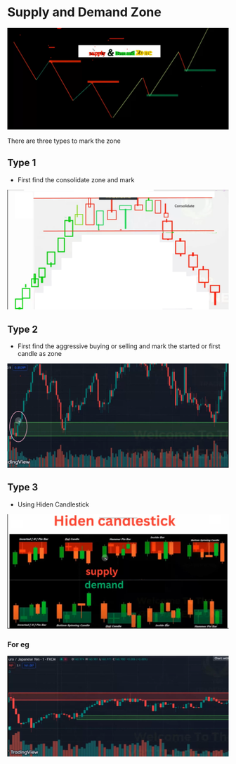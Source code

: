 # Supply and Demand Zone

![alt text](img/1.png)

There are three types to mark the zone

## Type 1

- First find the consolidate zone and mark

![alt text](img/2.png)

## Type 2

- First find the aggressive buying or selling and mark the started or first candle as zone

![alt text](img/3.png)

## Type 3

- Using Hiden Candlestick

![alt text](img/4.png)

### For eg

![alt text](img/5.png)
